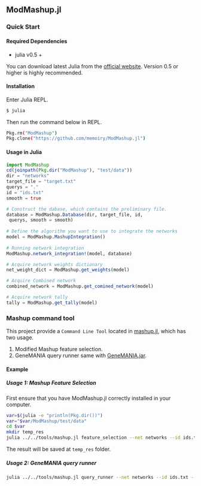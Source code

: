 ## ModMashup.jl


### Quick Start

#### Required Dependencies

- julia v0.5 +

You can download latest Julia from the [official website](https://julialang.org/downloads/). Version 0.5 or higher is highly recommended.

#### Installation

Enter Julia REPL.

```bash
$ julia
```

Then run the command below in REPL.
```bash
Pkg.rm("ModMashup")
Pkg.clone("https://github.com/memoiry/ModMashup.jl")
```

#### Usage in Julia

```julia
import ModMashup
cd(joinpath(Pkg.dir("ModMashup"), "test/data"))
dir = "networks"
target_file = "target.txt"
querys = "."
id = "ids.txt"
smooth = true

# Construct the dabase, which contains the preliminary file.
database = ModMashup.Database(dir, target_file, id, 
 querys, smooth = smooth)
    
# Define the algorithm you want to use to integrate the networks
model = ModMashup.MashupIntegration()
    
# Running network integration
ModMashup.network_integration!(model, database)

# Acquire network weights dictionary
net_weight_dict = ModMashup.get_weights(model)

# Acquire Combined network
combined_network = ModMashup.get_comined_network(model)

# Acquire network tally
tally = ModMashup.get_tally(model)

```

### Mashup command tool

This project provide a `Command Line Tool` located in [mashup.jl](https://github.com/memoiry/ModMashup.jl/blob/master/tools/mashup.jl), which has two usage.

1. Modified Mashup feature selection.
2. GeneMANIA query runner same with [GeneMANIA.jar](http://apps.cytoscape.org/apps/genemania).

#### Example 
 
##### Usage 1: Mashup Feature Selection
 
First ensure that you have ModMashup.jl correctly installed in your computer.

```bash
var=$(julia -e "println(Pkg.dir())")
var="$var/ModMashup/test/data"
cd $var
mkdir temp_res
julia ../../tools/mashup.jl feature_selection --net networks --id ids.txt --target target.txt --CV_query . --smooth true --res_dir temp_res
```

The result will be saved at `temp_res` folder.

##### Usage 2: GeneMANIA query runner

```bash
julia ../../tools/mashup.jl query_runner --net networks --id ids.txt --target target.txt --CV_query . --smooth true --res_dir temp_res
```




